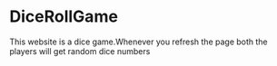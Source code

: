 # DiceRollGame
This website is a dice game.Whenever you refresh the page both the players will get random dice numbers
